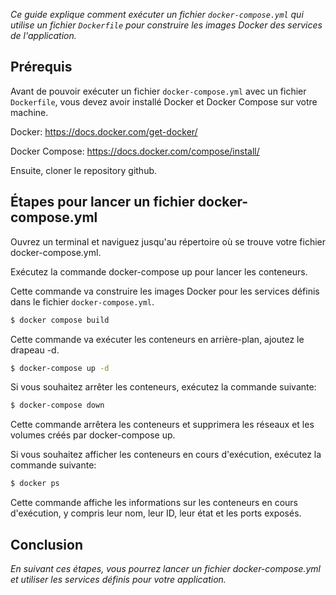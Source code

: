 _Ce guide explique comment exécuter un fichier `docker-compose.yml` qui utilise un fichier `Dockerfile` pour construire les images Docker des services de l'application._

## Prérequis
Avant de pouvoir exécuter un fichier `docker-compose.yml` avec un fichier `Dockerfile`, vous devez avoir installé Docker et Docker Compose sur votre machine.

Docker: https://docs.docker.com/get-docker/

Docker Compose: https://docs.docker.com/compose/install/

Ensuite, cloner le repository github.

## Étapes pour lancer un fichier docker-compose.yml

Ouvrez un terminal et naviguez jusqu'au répertoire où se trouve votre fichier docker-compose.yml.

Exécutez la commande docker-compose up pour lancer les conteneurs. 

Cette commande va construire les images Docker pour les services définis dans le fichier `docker-compose.yml`.

``` bash
$ docker compose build
```
Cette commande va exécuter les conteneurs en arrière-plan, ajoutez le drapeau -d.

``` bash
$ docker-compose up -d
```
Si vous souhaitez arrêter les conteneurs, exécutez la commande suivante:

``` bash
$ docker-compose down
```
Cette commande arrêtera les conteneurs et supprimera les réseaux et les volumes créés par docker-compose up.

Si vous souhaitez afficher les conteneurs en cours d'exécution, exécutez la commande suivante:

```bash 
$ docker ps
```
Cette commande affiche les informations sur les conteneurs en cours d'exécution, y compris leur nom, leur ID, leur état et les ports exposés.

## Conclusion
_En suivant ces étapes, vous pourrez lancer un fichier docker-compose.yml et utiliser les services définis pour votre application._
